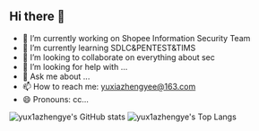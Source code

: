 ## Hi there 👋

<!--
**yux1azhengye/yux1azhengye** is a ✨ _special_ ✨ repository because its `README.md` (this file) appears on your GitHub profile.

Here are some ideas to get you started:
-->

- 🔭 I’m currently working on Shopee Information Security Team
- 🌱 I’m currently learning SDLC&PENTEST&TIMS
- 👯 I’m looking to collaborate on everything about sec
- 🤔 I’m looking for help with ...
- 💬 Ask me about ...
- 📫 How to reach me: yuxiazhengyee@163.com
- 😄 Pronouns: cc...

![yux1azhengye's GitHub stats](https://github-readme-stats.vercel.app/api?username=yux1azhengye&show_icons=true&theme=radical)
![yux1azhengye's Top Langs](https://github-readme-stats.vercel.app/api/top-langs/?username=yux1azhengye&hide_title=true&hide_border=true&layout=compact&bg_color=0,73FA79,73FDFF,D783FF&theme=graywhite&locale=cn)

